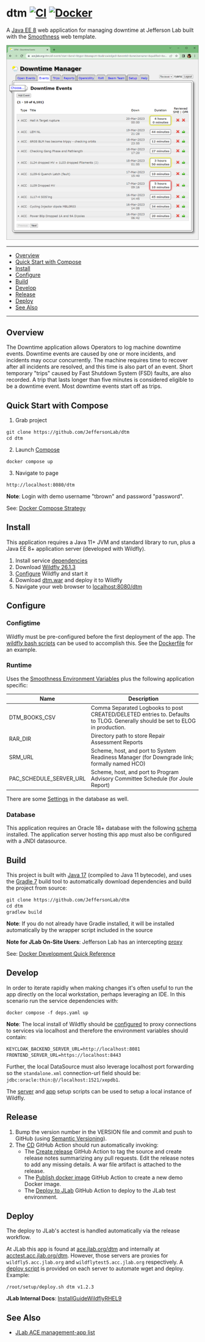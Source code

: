 # dtm [![CI](https://github.com/JeffersonLab/dtm/actions/workflows/ci.yaml/badge.svg)](https://github.com/JeffersonLab/dtm/actions/workflows/ci.yaml) [![Docker](https://img.shields.io/docker/v/jeffersonlab/dtm?sort=semver&label=DockerHub)](https://hub.docker.com/r/jeffersonlab/dtm)
A [Java EE 8](https://en.wikipedia.org/wiki/Jakarta_EE) web application for managing downtime at Jefferson Lab built with the [Smoothness](https://github.com/JeffersonLab/smoothness) web template.

![Screenshot](https://github.com/JeffersonLab/dtm/raw/main/Screenshot.png?raw=true "Screenshot")

---
 - [Overview](https://github.com/JeffersonLab/dtm#overview)
 - [Quick Start with Compose](https://github.com/JeffersonLab/dtm#quick-start-with-compose)
 - [Install](https://github.com/JeffersonLab/dtm#install) 
 - [Configure](https://github.com/JeffersonLab/dtm#configure)
 - [Build](https://github.com/JeffersonLab/dtm#build)
 - [Develop](https://github.com/JeffersonLab/dtm#develop) 
 - [Release](https://github.com/JeffersonLab/dtm#release)
 - [Deploy](https://github.com/JeffersonLab/dtm#deploy)
 - [See Also](https://github.com/JeffersonLab/dtm#see-also)  
---

## Overview
The Downtime application allows Operators to log machine downtime events.  Downtime events are caused by one or more incidents, and incidents may occur concurrently.  The machine requires time to recover after all incidents are resolved, and this time is also part of an event.  Short temporary "trips" caused by Fast Shutdown System (FSD) faults, are also recorded.   A trip that lasts longer than five minutes is considered eligible to be a downtime event.  Most downtime events start off as trips.

## Quick Start with Compose
1. Grab project
```
git clone https://github.com/JeffersonLab/dtm
cd dtm
```
2. Launch [Compose](https://github.com/docker/compose)
```
docker compose up
```
3. Navigate to page
```
http://localhost:8080/dtm
```

**Note**: Login with demo username "tbrown" and password "password".

See: [Docker Compose Strategy](https://gist.github.com/slominskir/a7da801e8259f5974c978f9c3091d52c)

## Install
This application requires a Java 11+ JVM and standard library to run, plus a Java EE 8+ application server (developed with Wildfly).


1. Install service [dependencies](https://github.com/JeffersonLab/dtm/blob/main/deps.yaml)
2. Download [Wildfly 26.1.3](https://www.wildfly.org/downloads/)
3. [Configure](https://github.com/JeffersonLab/dtm#configure) Wildfly and start it
4. Download [dtm.war](https://github.com/JeffersonLab/dtm/releases) and deploy it to Wildfly
5. Navigate your web browser to [localhost:8080/dtm](http://localhost:8080/dtm)

## Configure

### Configtime
Wildfly must be pre-configured before the first deployment of the app. The [wildfly bash scripts](https://github.com/JeffersonLab/wildfly#configure) can be used to accomplish this. See the [Dockerfile](https://github.com/JeffersonLab/dtm/blob/main/Dockerfile) for an example.

### Runtime
Uses the [Smoothness Environment Variables](https://github.com/JeffersonLab/smoothness#environment-variables) plus the following application specific:

| Name          | Description                                       |
|---------------|---------------------------------------------------|
| DTM_BOOKS_CSV | Comma Separated Logbooks to post CREATED/DELETED entries to.  Defaults to TLOG.  Generally should be set to ELOG in production. |
| RAR_DIR       | Directory path to store Repair Assessment Reports |
| SRM_URL       | Scheme, host, and port to System Readiness Manager (for Downgrade link; formally named HCO) |
| PAC_SCHEDULE_SERVER_URL | Scheme, host, and port to Program Advisory Committee Schedule (for Joule Report) |

There are some [Settings](https://github.com/JeffersonLab/dtm/blob/33d6890eeda911bfea98edb0b85e6d84c2f7c13b/docker/oracle/setup/02_ddl.sql#L107-L113) in the database as well.

### Database
This application requires an Oracle 18+ database with the following [schema](https://github.com/JeffersonLab/dtm/tree/main/container/oracle/initdb.d) installed.   The application server hosting this app must also be configured with a JNDI datasource.

## Build
This project is built with [Java 17](https://adoptium.net/) (compiled to Java 11 bytecode), and uses the [Gradle 7](https://gradle.org/) build tool to automatically download dependencies and build the project from source:

```
git clone https://github.com/JeffersonLab/dtm
cd dtm
gradlew build
```
**Note**: If you do not already have Gradle installed, it will be installed automatically by the wrapper script included in the source

**Note for JLab On-Site Users**: Jefferson Lab has an intercepting [proxy](https://gist.github.com/slominskir/92c25a033db93a90184a5994e71d0b78)

See: [Docker Development Quick Reference](https://gist.github.com/slominskir/a7da801e8259f5974c978f9c3091d52c#development-quick-reference)

## Develop
In order to iterate rapidly when making changes it's often useful to run the app directly on the local workstation, perhaps leveraging an IDE.  In this scenario run the service dependencies with:
```
docker compose -f deps.yaml up
```
**Note**: The local install of Wildfly should be [configured](https://github.com/JeffersonLab/dtm#configure) to proxy connections to services via localhost and therefore the environment variables should contain:
```
KEYCLOAK_BACKEND_SERVER_URL=http://localhost:8081
FRONTEND_SERVER_URL=https://localhost:8443
```
Further, the local DataSource must also leverage localhost port forwarding so the `standalone.xml` connection-url field should be: `jdbc:oracle:thin:@//localhost:1521/xepdb1`.  

The [server](https://github.com/JeffersonLab/wildfly/blob/main/scripts/server-setup.sh) and [app](https://github.com/JeffersonLab/wildfly/blob/main/scripts/app-setup.sh) setup scripts can be used to setup a local instance of Wildfly. 

## Release
1. Bump the version number in the VERSION file and commit and push to GitHub (using [Semantic Versioning](https://semver.org/)).
2. The [CD](https://github.com/JeffersonLab/dtm/blob/main/.github/workflows/cd.yaml) GitHub Action should run automatically invoking:
    - The [Create release](https://github.com/JeffersonLab/java-workflows/blob/main/.github/workflows/gh-release.yaml) GitHub Action to tag the source and create release notes summarizing any pull requests.   Edit the release notes to add any missing details.  A war file artifact is attached to the release.
    - The [Publish docker image](https://github.com/JeffersonLab/container-workflows/blob/main/.github/workflows/docker-publish.yaml) GitHub Action to create a new demo Docker image.
    - The [Deploy to JLab](https://github.com/JeffersonLab/general-workflows/blob/main/.github/workflows/jlab-deploy-app.yaml) GitHub Action to deploy to the JLab test environment.

## Deploy
The deploy to JLab's acctest is handled automatically via the release workflow.

At JLab this app is found at [ace.jlab.org/dtm](https://ace.jlab.org/dtm) and internally at [acctest.acc.jlab.org/dtm](https://acctest.acc.jlab.org/dtm).  However, those servers are proxies for `wildfly5.acc.jlab.org` and `wildflytest5.acc.jlab.org` respectively.   A [deploy script](https://github.com/JeffersonLab/wildfly/blob/main/scripts/deploy.sh) is provided on each server to automate wget and deploy.  Example:

```
/root/setup/deploy.sh dtm v1.2.3
```

**JLab Internal Docs**:  [InstallGuideWildflyRHEL9](https://accwiki.acc.jlab.org/do/view/SysAdmin/InstallGuideWildflyRHEL9)

## See Also
 - [JLab ACE management-app list](https://github.com/search?q=org%3Ajeffersonlab+topic%3Aace+topic%3Amanagement-app&type=repositories)
